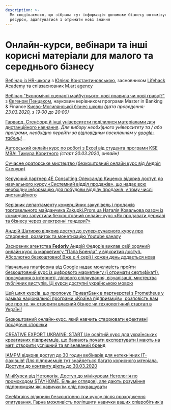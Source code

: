 ```yaml
---
description: >-
  Ми сподіваємося, що зібрана тут інформація допоможе бізнесу оптимізувати свої
  ресурси, адаптуватися і отримати нові знання
---
```


# Онлайн-курси, вебінари та інші корисні матеріали для малого та середнього бізнесу

[Вебінар із HR-школи](https://www.youtube.com/watch?v=jAlm8-fofzs&feature=youtu.be&fbclid=IwAR2l_dcJYNsmIeQZxKaRFkdxq9QMsbktzDAY0AoYw-7fjgJWSVWajZzEwvY) з [Юлією Константиновською](https://www.facebook.com/julia.konstantinovskaya), засновником [Lifehack Academy](https://lifehack.academy/) та співзасновник [M.art agency](https://www.facebook.com/martspace/)

[Вебінар "Економічні сценарії майбутнього: нові правила чи нові гравці?"](https://www.facebook.com/events/151966996026909) з [Євгеном Пенцаком](https://www.facebook.com/yevhen.pentsak), науковим керівником програми Master in Banking & Finance [Києво-Могилянської бізнес школи](https://kmbs.ua/) _\(дата проведення: 23.03.2020, з 19:00 до 20:00\)_

[Гарвард, Стенфорд й інші університети поділилися матеріалами для дистанційного навчання](https://cutt.ly/RemoteTeachingResourcesforBusinessContinuity). _Для вибору необхідного університету та / або програми, необхідно перейти за відповідним посиланням у_ [_google-таблиці_](https://cutt.ly/RemoteTeachingResourcesforBusinessContinuity)\_\_

[Авторський онлайн курс по роботі з Excel від студента програми KSE MBAI Tимура Коритного](https://www.facebook.com/XL4Selected/) _\(старт 20.03.2020, онлайн\)_

[Сучасне ораторське мистецтво \(безкоштовний онлайн курс від Андрія Степури\)](https://orator.co.ua/free-public-speaking/?fbclid=IwAR0Z_PvhPz3aNi4GdQQE5dqLOCC9-bJzHSuHsiEcMLkpUq4NUpCkkgbJn1s)

[Керуючий партнер 4Е Consulting Олександр Киценко відкрив доступ до навчального курсу «Системний відділ продажів», що надає всю необхідну інформацію для побудови відділу продажів, у тому числі дистанційного](https://www.4e.school/course/systemniy-otdel-prodaz)

[Керівник департаменту комерційних закупівель і продажів торговельного майданчика Zakupki.Prom.ua Наталія Ковальова разом із командою запустили безкоштовний онлайн-курс «Як продавати державі та бізнесу через електронні тендери?»](https://kurs2.zakupki.prom.ua/)

[Андрій Шатирко відкрив доступ до супер-сучасного курсу про створення, розвиток та монетизацію Youtube каналу](http://shatyrko.com/forpeople)

[Засновник агентства **Fedoriv** Андрій Федорів виклав свій зоряний онлайн курс із маркетингу "Папа Бренда" у відкритий доступ. Абсолютно безкоштовно!  Вже є 4 серії і кожен день додається нова](https://www.youtube.com/playlist?list=PLQTSvbk5fcxD3SlnxTfDkmOrpTRlH5_o6)

[Навчальна платформа від Google надає можливість пройти безкоштовний курс із цифрового маркетингу \(і отримати сертифікат!\), просування в інтернеті, ділового спілкування, візуалізації, мистецтва публічних виступів. Ці курси доступні українською мовою](https://learndigital.withgoogle.com/digitalworkshop-ua/courses)

[Цей цикл курсів, що пропонує ПриватБанк в партнерстві з Prometheus у рамках національної програми «Країна підприємців», розповість вам все про те, як створити власний бізнес чи технологічний стартап в Україні!](https://prometheus.org.ua/cub/)

[Безкоштовний онлайн-курс, який навчить створювати ефективні посадочні сторінки](http://tilda.education/landing-page-course)

[CREATIVE EXPORT UKRAINE: START Це освітній курс для українських креативних підприємців, що бажають почати експортувати і мають на меті створити успішний та впізнаваний бренд](https://epo.org.ua/education/creative-start/)

[IAMPM відкрив доступ до 30 годин вебінарів для нетехнічних IT-фахівців! Для підприємців тут знайдеться багато корисного мтеріала. Доступи до контенту діють до 30.03.2020](https://events.iampm.club/first-aid-kit-covid-19?utm_source=fb&utm_medium=social&fbclid=IwAR1tgvsIfEAuLjGuc4AIYVrKbN-_mFgpm16EB3z5ld331750EMpGEzMObSs)

[МініКурси від Нетологія. Доступ до мінікурсам Нетологія по промокодом STAYHOME. Більше оглядові, але дають розуміння підприємцям які навички їм слід покращувати](https://netology.ru/courses)

[Geekbrains відкрили безкоштовно три курсу після проходження опитування. Гарна можливість поліпшити навички ваших співробітників](https://geekbrains.typeform.com/to/trMVFh)

